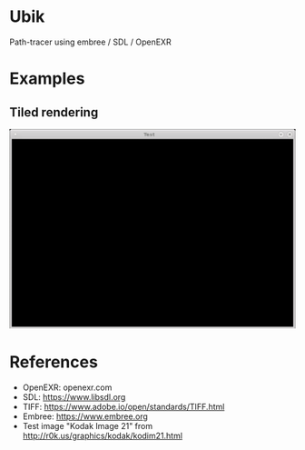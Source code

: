 # Ubik
Path-tracer using embree / SDL / OpenEXR

# Examples

## Tiled rendering
![video](doc/capture_tiled_rendering.gif "Tiled Rendering")

# References
* OpenEXR: openexr.com
* SDL: https://www.libsdl.org
* TIFF: https://www.adobe.io/open/standards/TIFF.html
* Embree: https://www.embree.org
* Test image "Kodak Image 21" from http://r0k.us/graphics/kodak/kodim21.html
